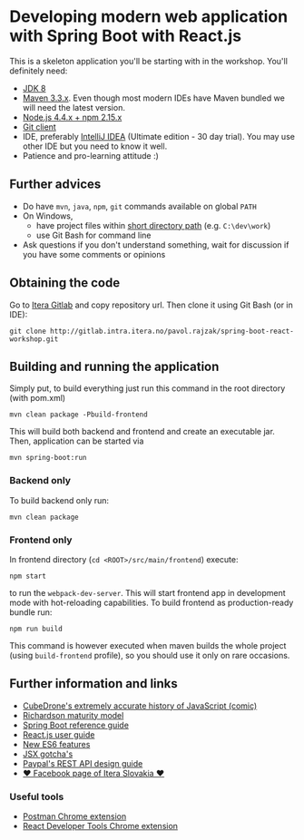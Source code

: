 # Developing modern web application with Spring Boot with React.js

This is a skeleton application you'll be starting with in the workshop. You'll definitely need:

* [JDK 8](http://www.oracle.com/technetwork/java/javase/downloads/jdk8-downloads-2133151.html)
* [Maven 3.3.x](https://maven.apache.org/download.cgi). Even though most modern IDEs have Maven bundled we will need the latest version.
* [Node.js 4.4.x + npm 2.15.x](https://nodejs.org/en/download/)
* [Git client](https://git-scm.com/downloads)
* IDE, preferably [IntelliJ IDEA](https://www.jetbrains.com/idea/?fromMenu) (Ultimate edition - 30 day trial). You may use other IDE but
you need to know it well.
* Patience and pro-learning attitude :)

## Further advices
* Do have `mvn`, `java`, `npm`, `git` commands available on global `PATH`
* On Windows,
    * have project files within [short directory path](http://stackoverflow.com/questions/1880321/why-does-the-260-character-path-length-limit-exist-in-windows) (e.g. `C:\dev\work`)
    * use Git Bash for command line
* Ask questions if you don't understand something, wait for discussion if you have some comments or opinions

## Obtaining the code

Go to [Itera Gitlab](http://gitlab.intra.itera.no/pavol.rajzak/spring-boot-react-workshop) and copy repository url. Then clone it using Git Bash (or in IDE):

`git clone http://gitlab.intra.itera.no/pavol.rajzak/spring-boot-react-workshop.git`

## Building and running the application

Simply put, to build everything just run this command in the root directory (with pom.xml)

`mvn clean package -Pbuild-frontend`

This will build both backend and frontend and create an executable jar. Then, application can be started via

`mvn spring-boot:run`

### Backend only

To build backend only run:

`mvn clean package`

### Frontend only

In frontend directory (`cd <ROOT>/src/main/frontend`) execute:

`npm start`

to run the `webpack-dev-server`. This will start frontend app in development mode with hot-reloading capabilities.
To build frontend as production-ready bundle run:

`npm run build`

This command is however executed when maven builds the whole project (using `build-frontend` profile),
so you should use it only on rare occasions.

## Further information and links

* [CubeDrone's extremely accurate history of JavaScript (comic)](http://cube-drone.com/comics/c/relentless-persistence)
* [Richardson maturity model](http://martinfowler.com/articles/richardsonMaturityModel.html)
* [Spring Boot reference guide](http://docs.spring.io/spring-boot/docs/current/reference/htmlsingle/)
* [React.js user guide](https://facebook.github.io/react/docs/getting-started.html)
* [New ES6 features](https://github.com/lukehoban/es6features)
* [JSX gotcha's](https://facebook.github.io/react/docs/jsx-gotchas.html)
* [Paypal's REST API design guide](https://github.com/paypal/api-standards/blob/master/api-style-guide.md)
* [♥ Facebook page of Itera Slovakia ♥](https://www.facebook.com/IteraSlovakia)

### Useful tools

* [Postman Chrome extension](https://chrome.google.com/webstore/detail/postman/fhbjgbiflinjbdggehcddcbncdddomop?hl=en)
* [React Developer Tools Chrome extension](https://chrome.google.com/webstore/detail/react-developer-tools/fmkadmapgofadopljbjfkapdkoienihi?hl=en)